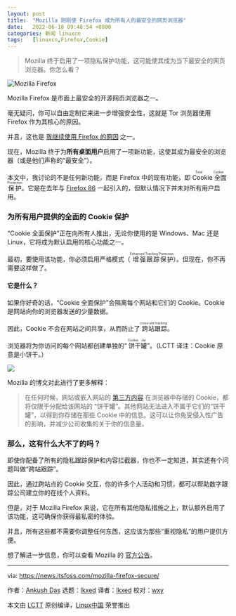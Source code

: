 ```yaml
---
layout: post
title:	"Mozilla 刚刚使 Firefox 成为所有人的最安全的网页浏览器"
date:	2022-06-18 09:48:54 +0800 
categories:	新闻 linuxcn 
tags:	[linuxcn,Firefox,Cookie]
---
```




> 
> Mozilla 终于启用了一项隐私保护功能，这可能使其成为当下最安全的网页浏览器。你怎么看？
> 
> 
> 


![Mozilla Firefox](/Asserts/Images//attachment/album/202206/18/094854m70ds4txeelmks4z.jpg)


Mozilla Firefox 是市面上最安全的开源网页浏览器之一。


毫无疑问，你可以自由定制它来进一步增强安全性，这就是 Tor 浏览器使用 Firefox 作为其核心的原因。


并且，这也是 [我继续使用 Firefox 的原因](https://news.itsfoss.com/why-mozilla-firefox/) 之一。


现在，Mozilla 终于为**所有桌面用户**启用了一项新功能，这使其成为最安全的浏览器（或是他们声称的“最安全”）。


本文中，我讨论的不是任何新功能，而是 Firefox 中的现有功能，即 <ruby> Cookie 全面保护 <rt>  Total Cookie Protection </rt></ruby>。它是在去年与 [Firefox 86](https://news.itsfoss.com/firefox-86-release/) 一起引入的，但默认情况下并未对所有用户启用。


### 为所有用户提供的全面的 Cookie 保护


“Cookie 全面保护”正在向所有人推出，无论你使用的是 Windows、Mac 还是 Linux，它将成为默认启用的核心功能之一。


最初，要使用该功能，你必须启用严格模式（<ruby> 增强跟踪保护 <rt>  Enhanced Tracking Protection </rt></ruby>）。但现在，你不再需要这样做了。


#### 它是什么？


如果你好奇的话，“Cookie 全面保护”会隔离每个网站和它们的 Cookie。Cookie 是网站向你的浏览器发送的少量数据。


因此，Cookie 不会在网站之间共享，从而防止了<ruby> 跨站跟踪 <rt>  cross-site tracking </rt></ruby>。


浏览器将为你访问的每个网站都创建单独的“<ruby> 饼干罐 <rt>  Cookie Jar </rt></ruby>”。（LCTT 译注：Cookie 原意是小饼干。）


![](/Asserts/Images//attachment/album/202206/18/094855pz0770wqesb0f0wb.png)


Mozilla 的博文对此进行了更多解释：



> 
> 在任何时候，网站或嵌入网站的 [第三方内容](https://support.mozilla.org/en-US/kb/third-party-cookies-firefox-tracking-protection#:~:text=Third%2Dparty%20cookies%20are%20cookies,considered%20a%20third%2Dparty%20cookie.) 在浏览器中存储的 Cookie，都将仅限于分配给该网站的 “饼干罐”。其他网站无法进入不属于它们的“饼干罐”，以得到你存储在那些 Cookie 中的信息。这可以让你免受侵入性广告的影响，并减少公司收集的关于你的信息量。
> 
> 
> 


### 那么，这有什么大不了的吗？


即使你配备了所有的隐私跟踪保护和内容拦截器，你也不一定知道，其实还有个问题叫做“跨站跟踪”。


因此，通过跨站点的 Cookie 交互，你的许多个人活动和习惯，都可以帮助数字跟踪公司建立你的在线个人资料。


但是，对于 Mozilla Firefox 来说，它在所有其他隐私措施之上，默认额外启用了该功能，这可确保你获得最私密的体验。


并且，所有这些都不需要你调整任何东西，这应该为那些“重视隐私”的用户提供方便。


想了解进一步信息，你可以查看 Mozilla 的 [官方公告](https://blog.mozilla.org/en/products/firefox/firefox-rolls-out-total-cookie-protection-by-default-to-all-users-worldwide/)。




---


via: <https://news.itsfoss.com/mozilla-firefox-secure/>


作者：[Ankush Das](https://news.itsfoss.com/author/ankush/) 选题：[lkxed](https://github.com/lkxed) 译者：[lkxed](https://github.com/lkxed) 校对：[wxy](https://github.com/wxy)


本文由 [LCTT](https://github.com/LCTT/TranslateProject) 原创编译，[Linux中国](https://linux.cn/) 荣誉推出
